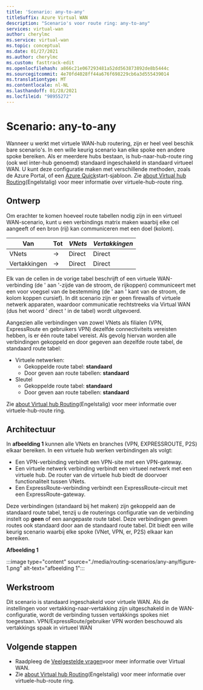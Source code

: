 ```yaml
---
title: 'Scenario: any-to-any'
titleSuffix: Azure Virtual WAN
description: "Scenario's voor route ring: any-to-any"
services: virtual-wan
author: cherylmc
ms.service: virtual-wan
ms.topic: conceptual
ms.date: 01/27/2021
ms.author: cherylmc
ms.custom: fasttrack-edit
ms.openlocfilehash: a866c21e067293481a52dd563873892de8b5444c
ms.sourcegitcommit: 4e70fd4028ff44a676f698229cb6a3d555439014
ms.translationtype: MT
ms.contentlocale: nl-NL
ms.lasthandoff: 01/28/2021
ms.locfileid: "98955272"
---
```

# <a name="scenario-any-to-any"></a>Scenario: any-to-any

Wanneer u werkt met virtuele WAN-hub routering, zijn er heel veel beschik bare scenario's. In een wille keurig scenario kan elke spoke een andere spoke bereiken. Als er meerdere hubs bestaan, is hub-naar-hub-route ring (ook wel inter-hub genoemd) standaard ingeschakeld in standaard virtueel WAN. U kunt deze configuratie maken met verschillende methoden, zoals de Azure Portal, of een [Azure Quick](https://azure.microsoft.com/resources/templates/201-virtual-wan-with-all-gateways/)start-sjabloon. Zie [about Virtual hub Routing](about-virtual-hub-routing.md)(Engelstalig) voor meer informatie over virtuele-hub-route ring. 

## <a name="design"></a><a name="design"></a>Ontwerp

Om erachter te komen hoeveel route tabellen nodig zijn in een virtueel WAN-scenario, kunt u een verbindings matrix maken waarbij elke cel aangeeft of een bron (rij) kan communiceren met een doel (kolom).

| Van |   Tot |  *VNets* | *Vertakkingen* |
| -------------- | -------- | ---------- | ---|
| VNets     | &#8594;| Direct | Direct |
| Vertakkingen   | &#8594;| Direct  | Direct |

Elk van de cellen in de vorige tabel beschrijft of een virtuele WAN-verbinding (de ' aan '-zijde van de stroom, de rijkoppen) communiceert met een voor voegsel van de bestemming (de ' aan ' kant van de stroom, de kolom koppen cursief). In dit scenario zijn er geen firewalls of virtuele netwerk apparaten, waardoor communicatie rechtstreeks via Virtual WAN (dus het woord ' direct ' in de tabel) wordt uitgevoerd.

Aangezien alle verbindingen van zowel VNets als filialen (VPN, ExpressRoute en gebruikers VPN) dezelfde connectiviteits vereisten hebben, is er één route tabel vereist. Als gevolg hiervan worden alle verbindingen gekoppeld en door gegeven aan dezelfde route tabel, de standaard route tabel:

* Virtuele netwerken:
  * Gekoppelde route tabel: **standaard**
  * Door geven aan route tabellen: **standaard**
* Sleutel
  * Gekoppelde route tabel: **standaard**
  * Door geven aan route tabellen: **standaard**

Zie [about Virtual hub Routing](about-virtual-hub-routing.md)(Engelstalig) voor meer informatie over virtuele-hub-route ring.

## <a name="architecture"></a><a name="architecture"></a>Architectuur

In **afbeelding 1** kunnen alle VNets en branches (VPN, EXPRESSROUTE, P2S) elkaar bereiken. In een virtuele hub werken verbindingen als volgt:

* Een VPN-verbinding verbindt een VPN-site met een VPN-gateway.
* Een virtuele netwerk verbinding verbindt een virtueel netwerk met een virtuele hub. De router van de virtuele hub biedt de doorvoer functionaliteit tussen VNets.
* Een ExpressRoute-verbinding verbindt een ExpressRoute-circuit met een ExpressRoute-gateway.

Deze verbindingen (standaard bij het maken) zijn gekoppeld aan de standaard route tabel, tenzij u de routerings configuratie van de verbinding instelt op **geen** of een aangepaste route tabel. Deze verbindingen geven routes ook standaard door aan de standaard route tabel. Dit biedt een wille keurig scenario waarbij elke spoke (VNet, VPN, er, P2S) elkaar kan bereiken.

**Afbeelding 1**

:::image type="content" source="./media/routing-scenarios/any-any/figure-1.png" alt-text="afbeelding 1":::

## <a name="workflow"></a><a name="workflow"></a>Werkstroom

Dit scenario is standaard ingeschakeld voor virtuele WAN. Als de instellingen voor vertakking-naar-vertakking zijn uitgeschakeld in de WAN-configuratie, wordt de verbinding tussen vertakkings spokes niet toegestaan. VPN/ExpressRoute/gebruiker VPN worden beschouwd als vertakkings spaak in virtueel WAN

## <a name="next-steps"></a>Volgende stappen

* Raadpleeg de [Veelgestelde vragen](virtual-wan-faq.md)voor meer informatie over Virtual WAN.
* Zie [about Virtual hub Routing](about-virtual-hub-routing.md)(Engelstalig) voor meer informatie over virtuele-hub-route ring.
